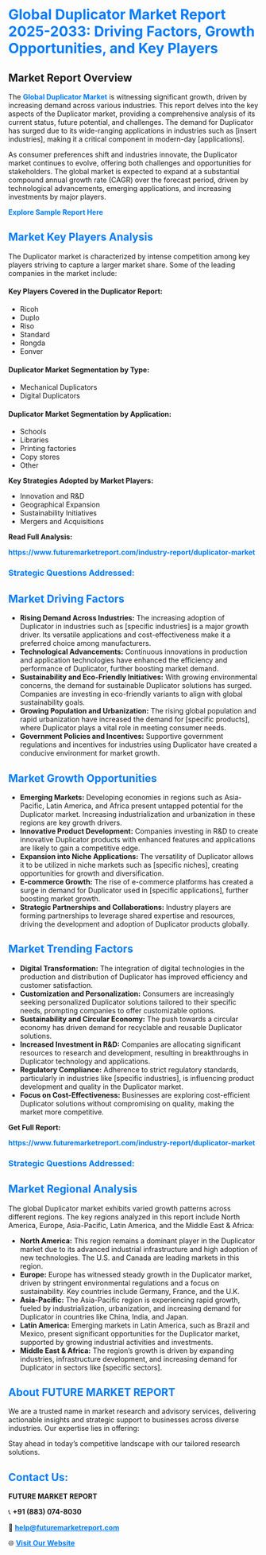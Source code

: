 <h1 style="color: #007BFF;">Global Duplicator Market Report 2025-2033: Driving Factors, Growth Opportunities, and Key Players</h1>

<section id="overview">
<h2>Market Report Overview</h2>
<p>The <a href="https://www.futuremarketreport.com/industry-report/duplicator-market" style="color: #007BFF; text-decoration: none;"><strong>Global Duplicator Market</strong></a> is witnessing significant growth, driven by increasing demand across various industries. This report delves into the key aspects of the Duplicator market, providing a comprehensive analysis of its current status, future potential, and challenges. The demand for Duplicator has surged due to its wide-ranging applications in industries such as [insert industries], making it a critical component in modern-day [applications].</p>
<p>As consumer preferences shift and industries innovate, the Duplicator market continues to evolve, offering both challenges and opportunities for stakeholders. The global market is expected to expand at a substantial compound annual growth rate (CAGR) over the forecast period, driven by technological advancements, emerging applications, and increasing investments by major players.</p>
</section>

<section id="overview">
<p><a href="https://www.futuremarketreport.com/request-sample/reportId=88609" style="color: #007BFF; text-decoration: none;"><strong>Explore Sample Report Here</strong></a></p>
</section>

<section id="key-players">
<h2 style="color: #007BFF;">Market Key Players Analysis</h2>
<p>The Duplicator market is characterized by intense competition among key players striving to capture a larger market share. Some of the leading companies in the market include:</p>
<h4>Key Players Covered in the Duplicator Report:</h4>
<ul><li>Ricoh</li><li>Duplo</li><li>Riso</li><li>Standard</li><li>Rongda</li><li>Eonver</li></ul>
<h4>Duplicator Market Segmentation by Type:</h4>
<ul><li>Mechanical Duplicators</li><li>Digital Duplicators</li></ul>

<h4>Duplicator Market Segmentation by Application:</h4>
<ul><li>Schools</li><li>Libraries</li><li>Printing factories</li><li>Copy stores</li><li>Other</li></ul>
<p><strong>Key Strategies Adopted by Market Players:</strong></p>
<ul>
<li>Innovation and R&D</li>
<li>Geographical Expansion</li>
<li>Sustainability Initiatives</li>
<li>Mergers and Acquisitions</li>
</ul>
</section>

<section>
<p><strong>Read Full Analysis: </strong></p><a href="https://www.futuremarketreport.com/industry-report/duplicator-market" style="color: #007BFF; text-decoration: none;"><strong>https://www.futuremarketreport.com/industry-report/duplicator-market</strong></a>
<h3 style="color: #007BFF;">Strategic Questions Addressed:</h3>
</section>

<section id="driving-factors">
<h2 style="color: #007BFF;">Market Driving Factors</h2>
<ul>
<li><strong>Rising Demand Across Industries:</strong> The increasing adoption of Duplicator in industries such as [specific industries] is a major growth driver. Its versatile applications and cost-effectiveness make it a preferred choice among manufacturers.</li>
<li><strong>Technological Advancements:</strong> Continuous innovations in production and application technologies have enhanced the efficiency and performance of Duplicator, further boosting market demand.</li>
<li><strong>Sustainability and Eco-Friendly Initiatives:</strong> With growing environmental concerns, the demand for sustainable Duplicator solutions has surged. Companies are investing in eco-friendly variants to align with global sustainability goals.</li>
<li><strong>Growing Population and Urbanization:</strong> The rising global population and rapid urbanization have increased the demand for [specific products], where Duplicator plays a vital role in meeting consumer needs.</li>
<li><strong>Government Policies and Incentives:</strong> Supportive government regulations and incentives for industries using Duplicator have created a conducive environment for market growth.</li>
</ul>
</section>

<section id="growth-opportunities">
<h2 style="color: #007BFF;">Market Growth Opportunities</h2>
<ul>
<li><strong>Emerging Markets:</strong> Developing economies in regions such as Asia-Pacific, Latin America, and Africa present untapped potential for the Duplicator market. Increasing industrialization and urbanization in these regions are key growth drivers.</li>
<li><strong>Innovative Product Development:</strong> Companies investing in R&D to create innovative Duplicator products with enhanced features and applications are likely to gain a competitive edge.</li>
<li><strong>Expansion into Niche Applications:</strong> The versatility of Duplicator allows it to be utilized in niche markets such as [specific niches], creating opportunities for growth and diversification.</li>
<li><strong>E-commerce Growth:</strong> The rise of e-commerce platforms has created a surge in demand for Duplicator used in [specific applications], further boosting market growth.</li>
<li><strong>Strategic Partnerships and Collaborations:</strong> Industry players are forming partnerships to leverage shared expertise and resources, driving the development and adoption of Duplicator products globally.</li>
</ul>
</section>

<section id="trending-factors">
<h2 style="color: #007BFF;">Market Trending Factors</h2>
<ul>
<li><strong>Digital Transformation:</strong> The integration of digital technologies in the production and distribution of Duplicator has improved efficiency and customer satisfaction.</li>
<li><strong>Customization and Personalization:</strong> Consumers are increasingly seeking personalized Duplicator solutions tailored to their specific needs, prompting companies to offer customizable options.</li>
<li><strong>Sustainability and Circular Economy:</strong> The push towards a circular economy has driven demand for recyclable and reusable Duplicator solutions.</li>
<li><strong>Increased Investment in R&D:</strong> Companies are allocating significant resources to research and development, resulting in breakthroughs in Duplicator technology and applications.</li>
<li><strong>Regulatory Compliance:</strong> Adherence to strict regulatory standards, particularly in industries like [specific industries], is influencing product development and quality in the Duplicator market.</li>
<li><strong>Focus on Cost-Effectiveness:</strong> Businesses are exploring cost-efficient Duplicator solutions without compromising on quality, making the market more competitive.</li>
</ul>
</section>

<section>
<p><strong>Get Full Report: </strong></p><a href="https://www.futuremarketreport.com/industry-report/duplicator-market" style="color: #007BFF; text-decoration: none;"><strong>https://www.futuremarketreport.com/industry-report/duplicator-market</strong></a>
<h3 style="color: #007BFF;">Strategic Questions Addressed:</h3>
</section>


<section id="regional-analysis">
<h2 style="color: #007BFF;">Market Regional Analysis</h2>
<p>The global Duplicator market exhibits varied growth patterns across different regions. The key regions analyzed in this report include North America, Europe, Asia-Pacific, Latin America, and the Middle East & Africa:</p>
<ul>
<li><strong>North America:</strong> This region remains a dominant player in the Duplicator market due to its advanced industrial infrastructure and high adoption of new technologies. The U.S. and Canada are leading markets in this region.</li>
<li><strong>Europe:</strong> Europe has witnessed steady growth in the Duplicator market, driven by stringent environmental regulations and a focus on sustainability. Key countries include Germany, France, and the U.K.</li>
<li><strong>Asia-Pacific:</strong> The Asia-Pacific region is experiencing rapid growth, fueled by industrialization, urbanization, and increasing demand for Duplicator in countries like China, India, and Japan.</li>
<li><strong>Latin America:</strong> Emerging markets in Latin America, such as Brazil and Mexico, present significant opportunities for the Duplicator market, supported by growing industrial activities and investments.</li>
<li><strong>Middle East & Africa:</strong> The region’s growth is driven by expanding industries, infrastructure development, and increasing demand for Duplicator in sectors like [specific sectors].</li>
</ul>
</section>

<footer>
<h2 style="color: #007BFF;">About FUTURE MARKET REPORT</h2>
<p>We are a trusted name in market research and advisory services, delivering actionable insights and strategic support to businesses across diverse industries. Our expertise lies in offering:</p>

<p>Stay ahead in today’s competitive landscape with our tailored research solutions.</p>

<h2 style="color: #007BFF;">Contact Us:</h2>
<p><strong>FUTURE MARKET REPORT</strong></p>
<p>📞 <strong>+91 (883) 074-8030</strong></p>
<p>📧 <strong><a href="mailto:help@futuremarketreport.com" style="color: #007BFF;">help@futuremarketreport.com</a></strong></p>
<p>🌐 <strong><a href="https://www.futuremarketreport.com/" style="color: #007BFF;">Visit Our Website</a></strong></p>
</footer>